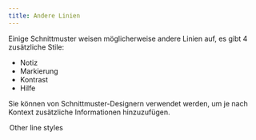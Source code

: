 ```yaml
---
title: Andere Linien
---
```


Einige Schnittmuster weisen möglicherweise andere Linien auf, es gibt 4 zusätzliche Stile:

- Notiz
- Markierung
- Kontrast
- Hilfe

Sie können von Schnittmuster-Designern verwendet werden, um je nach Kontext zusätzliche Informationen hinzuzufügen.

<Legend part="otherLines">

Other line styles

</Legend>
